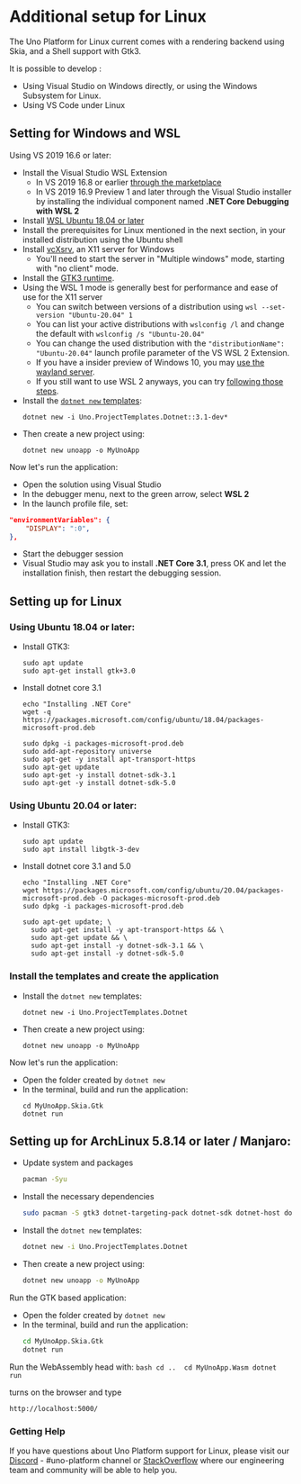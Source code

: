 # Additional setup for Linux

The Uno Platform for Linux current comes with a rendering backend using Skia, and a Shell support with Gtk3.

It is possible to develop :
- Using Visual Studio on Windows directly, or using the Windows Subsystem for Linux.
- Using VS Code under Linux

## Setting for Windows and WSL

Using VS 2019 16.6 or later:
- Install the Visual Studio WSL Extension
  - In VS 2019 16.8 or earlier [through the marketplace](https://marketplace.visualstudio.com/items?itemName=ms-azuretools.Dot-Net-Core-Debugging-With-Wsl2)
  - In VS 2019 16.9 Preview 1 and later through the Visual Studio installer by installing the individual component named **.NET Core Debugging with WSL 2**
- Install [WSL Ubuntu 18.04 or later](https://docs.microsoft.com/en-us/windows/wsl/install-win10)
- Install the prerequisites for Linux mentioned in the next section, in your installed distribution using the Ubuntu shell
- Install [vcXsrv](https://sourceforge.net/projects/vcxsrv/), an X11 server for Windows
    - You'll need to start the server in "Multiple windows" mode, starting with "no client" mode.
- Install the [GTK3 runtime](https://github.com/tschoonj/GTK-for-Windows-Runtime-Environment-Installer/releases).
- Using the WSL 1 mode is generally best for performance and ease of use for the X11 server
    - You can switch between versions of a distribution using `wsl --set-version "Ubuntu-20.04" 1`
    - You can list your active distributions with `wslconfig /l` and change the default with `wslconfig /s "Ubuntu-20.04"`
    - You can change the used distribution with the `"distributionName": "Ubuntu-20.04"` launch profile parameter of the VS WSL 2 Extension.
    - If you have a insider preview of Windows 10, you may [use the wayland server](https://devblogs.microsoft.com/commandline/the-windows-subsystem-for-linux-build-2020-summary/#wsl-gui).
    - If you still want to use WSL 2 anyways, you can try [following those steps](https://skeptric.com/wsl2-xserver).
- Install the [`dotnet new` templates](get-started-dotnet-new.md):
    ```
    dotnet new -i Uno.ProjectTemplates.Dotnet::3.1-dev*
    ```
- Then create a new project using:
    ```
    dotnet new unoapp -o MyUnoApp
    ```

Now let's run the application:
- Open the solution using Visual Studio
- In the debugger menu, next to the green arrow, select **WSL 2**
- In the launch profile file, set:
```json
"environmentVariables": {
    "DISPLAY": ":0",
},
```
- Start the debugger session
- Visual Studio may ask you to install **.NET Core 3.1**, press OK and let the installation finish, then restart the debugging session.

## Setting up for Linux

### Using Ubuntu 18.04 or later:
- Install GTK3:
    ```
    sudo apt update
    sudo apt-get install gtk+3.0 
    ```
- Install dotnet core 3.1
    ```
    echo "Installing .NET Core"
    wget -q https://packages.microsoft.com/config/ubuntu/18.04/packages-microsoft-prod.deb

    sudo dpkg -i packages-microsoft-prod.deb
    sudo add-apt-repository universe
    sudo apt-get -y install apt-transport-https
    sudo apt-get update
    sudo apt-get -y install dotnet-sdk-3.1
    sudo apt-get -y install dotnet-sdk-5.0
    ```

### Using Ubuntu 20.04 or later:
- Install GTK3:
    ```
    sudo apt update
    sudo apt install libgtk-3-dev
    ```
- Install dotnet core 3.1 and 5.0
    ```
    echo "Installing .NET Core"
    wget https://packages.microsoft.com/config/ubuntu/20.04/packages-microsoft-prod.deb -O packages-microsoft-prod.deb
    sudo dpkg -i packages-microsoft-prod.deb

    sudo apt-get update; \
      sudo apt-get install -y apt-transport-https && \
      sudo apt-get update && \
      sudo apt-get install -y dotnet-sdk-3.1 && \
      sudo apt-get install -y dotnet-sdk-5.0
    ```

### Install the templates and create the application

- Install the `dotnet new` templates:
    ```
    dotnet new -i Uno.ProjectTemplates.Dotnet
    ```
- Then create a new project using:
    ```
    dotnet new unoapp -o MyUnoApp
    ```

Now let's run the application:
- Open the folder created by `dotnet new`
- In the terminal, build and run the application:
    ```
    cd MyUnoApp.Skia.Gtk
    dotnet run
    ```
    
    
    
## Setting up for ArchLinux 5.8.14 or later / Manjaro:
- Update system and packages
    ```bash
    pacman -Syu
    ```
- Install the necessary dependencies
    ```bash
    sudo pacman -S gtk3 dotnet-targeting-pack dotnet-sdk dotnet-host dotnet-runtime mono python mono-msbuild ninja gn aspnet-runtime 
    ```
- Install the `dotnet new` templates:
    ```bash
    dotnet new -i Uno.ProjectTemplates.Dotnet
    ```
- Then create a new project using:
    ```bash
    dotnet new unoapp -o MyUnoApp
    ```

Run the GTK based application:
- Open the folder created by `dotnet new`
- In the terminal, build and run the application:
    ```bash
    cd MyUnoApp.Skia.Gtk
    dotnet run
    ```
Run the WebAssembly head with:
    ```bash
    cd .. 
    cd MyUnoApp.Wasm
    dotnet run
    ```
    
turns on the browser and type
```
http://localhost:5000/
```  
### Getting Help

If you have questions about Uno Platform support for Linux, please visit our [Discord](https://www.platform.uno/discord) - #uno-platform channel or [StackOverflow](https://stackoverflow.com/questions/tagged/uno-platform) where our engineering team and community will be able to help you. 
